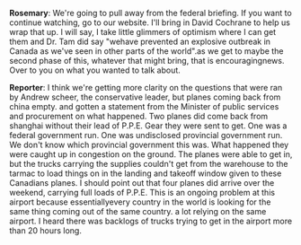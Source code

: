 

**Rosemary**:
We're going to pull away from the federal briefing.
If you want to continue watching, go to our website.
I'll bring in David Cochrane to help us wrap that up. I will say, I take little glimmers of optimism where I can get them and Dr. Tam did say "wehave prevented an explosive outbreak in Canada as we've seen in other parts of the world".as we get to maybe the second phase of this, whatever that might bring, that is encouragingnews.
Over to you on what you wanted to talk about.



**Reporter**:
I think we're getting more clarity on the questions that were ran by Andrew scheer, the conservative leader, but planes coming back from china empty.
and gotten a statement from the Minister of public services and procurement on what happened.
Two planes did come back from shanghai without their lead of P.P.E. Gear they were sent to get.
One was a federal government run.
One was undisclosed provincial government run.
We don't know which provincial government this was.
What happened they were caught up in congestion on the ground.
The planes were able to get in, but the trucks carrying the supplies couldn't get from the warehouse to the tarmac to load things on in the landing and takeoff window given to these Canadians planes.
I should point out that four planes did arrive over the weekend, carrying full loads of P.P.E. This is an ongoing problem at this airport because essentiallyevery country in the world is looking for the same thing coming out of the same country.
a lot relying on the same airport.
I heard there was backlogs of trucks trying to get in the airport more than 20 hours long.
